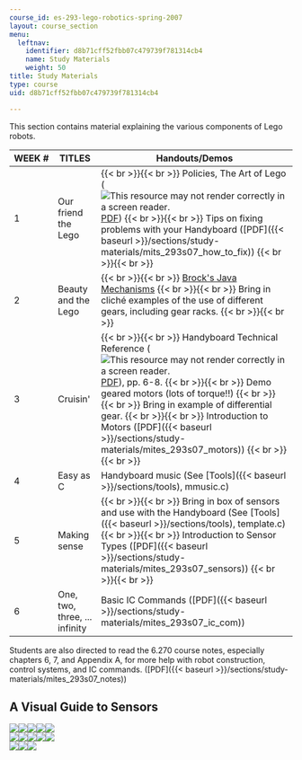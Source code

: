 ```yaml
---
course_id: es-293-lego-robotics-spring-2007
layout: course_section
menu:
  leftnav:
    identifier: d8b71cff52fbb07c479739f781314cb4
    name: Study Materials
    weight: 50
title: Study Materials
type: course
uid: d8b71cff52fbb07c479739f781314cb4

---
```


This section contains material explaining the various components of Lego robots.

| WEEK # | TITLES | Handouts/Demos |
| --- | --- | --- |
| 1 | Our friend the Lego |  {{< br >}}{{< br >}} Policies, The Art of Lego (![This resource may not render correctly in a screen reader.](/images/inacessible.gif)[PDF](http://handyboard.com/oldhb/techdocs/artoflego.pdf)) {{< br >}}{{< br >}} Tips on fixing problems with your Handyboard ([PDF]({{< baseurl >}}/sections/study-materials/mits_293s07_how_to_fix)) {{< br >}}{{< br >}}  |
| 2 | Beauty and the Lego |  {{< br >}}{{< br >}} [Brock's Java Mechanisms](http://www.brockeng.com/mechanism/index.htm) {{< br >}}{{< br >}} Bring in cliché examples of the use of different gears, including gear racks. {{< br >}}{{< br >}}  |
| 3 | Cruisin' |  {{< br >}}{{< br >}} Handyboard Technical Reference (![This resource may not render correctly in a screen reader.](/images/inacessible.gif)[PDF](http://handyboard.com/oldhb/software/icmanual/icmain.pdf)), pp. 6-8. {{< br >}}{{< br >}} Demo geared motors (lots of torque!!) {{< br >}}{{< br >}} Bring in example of differential gear. {{< br >}}{{< br >}} Introduction to Motors ([PDF]({{< baseurl >}}/sections/study-materials/mites_293s07_motors)) {{< br >}}{{< br >}}  |
| 4 | Easy as C | Handyboard music (See [Tools]({{< baseurl >}}/sections/tools), mmusic.c) |
| 5 | Making sense |  {{< br >}}{{< br >}} Bring in box of sensors and use with the Handyboard (See [Tools]({{< baseurl >}}/sections/tools), template.c) {{< br >}}{{< br >}} Introduction to Sensor Types ([PDF]({{< baseurl >}}/sections/study-materials/mites_293s07_sensors)) {{< br >}}{{< br >}}  |
| 6 | One, two, three, ... infinity | Basic IC Commands ([PDF]({{< baseurl >}}/sections/study-materials/mites_293s07_ic_com)) 

Students are also directed to read the 6.270 course notes, especially chapters 6, 7, and Appendix A, for more help with robot construction, control systems, and IC commands. ([PDF]({{< baseurl >}}/sections/study-materials/mites_293s07_notes))

A Visual Guide to Sensors
-------------------------

[![](https://ocw.mit.edu/ans7870/SP/SP.293/s07/studymaterials/images/1th.jpg)](https://ocw.mit.edu/ans7870/ES/ES.293/s07/studymaterials/1.htm)[![](https://ocw.mit.edu/ans7870/SP/SP.293/s07/studymaterials/images/2th.jpg)](https://ocw.mit.edu/ans7870/ES/ES.293/s07/studymaterials/2.htm)[![](https://ocw.mit.edu/ans7870/SP/SP.293/s07/studymaterials/images/3th.jpg)](https://ocw.mit.edu/ans7870/ES/ES.293/s07/studymaterials/3.htm)[![](https://ocw.mit.edu/ans7870/SP/SP.293/s07/studymaterials/images/4th.jpg)](https://ocw.mit.edu/ans7870/ES/ES.293/s07/studymaterials/4.htm)[![](https://ocw.mit.edu/ans7870/SP/SP.293/s07/studymaterials/images/5th.jpg)](https://ocw.mit.edu/ans7870/ES/ES.293/s07/studymaterials/5.htm)  
[![](https://ocw.mit.edu/ans7870/SP/SP.293/s07/studymaterials/images/6th.jpg)](https://ocw.mit.edu/ans7870/ES/ES.293/s07/studymaterials/6.htm)[![](https://ocw.mit.edu/ans7870/SP/SP.293/s07/studymaterials/images/7th.jpg)](https://ocw.mit.edu/ans7870/ES/ES.293/s07/studymaterials/7.htm)[![](https://ocw.mit.edu/ans7870/SP/SP.293/s07/studymaterials/images/8th.jpg)](https://ocw.mit.edu/ans7870/ES/ES.293/s07/studymaterials/8.htm)[![](https://ocw.mit.edu/ans7870/SP/SP.293/s07/studymaterials/images/9th.jpg)](https://ocw.mit.edu/ans7870/ES/ES.293/s07/studymaterials/9.htm)[![](https://ocw.mit.edu/ans7870/SP/SP.293/s07/studymaterials/images/10th.jpg)](https://ocw.mit.edu/ans7870/ES/ES.293/s07/studymaterials/10.htm)  
[![](https://ocw.mit.edu/ans7870/SP/SP.293/s07/studymaterials/images/11th.jpg)](https://ocw.mit.edu/ans7870/ES/ES.293/s07/studymaterials/11.htm)[![](https://ocw.mit.edu/ans7870/SP/SP.293/s07/studymaterials/images/12th.jpg)](https://ocw.mit.edu/ans7870/ES/ES.293/s07/studymaterials/12.htm)[![](https://ocw.mit.edu/ans7870/SP/SP.293/s07/studymaterials/images/13th.jpg)](https://ocw.mit.edu/ans7870/ES/ES.293/s07/studymaterials/13.htm)